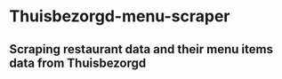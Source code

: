 # Thuisbezorgd-menu-scraper
## Scraping restaurant data and their menu items data from Thuisbezorgd

